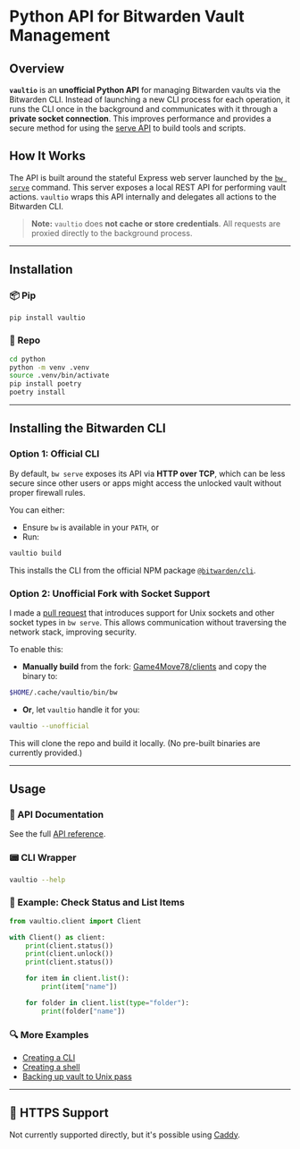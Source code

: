 # Python API for Bitwarden Vault Management

## Overview

**`vaultio`** is an **unofficial Python API** for managing Bitwarden vaults via the Bitwarden CLI. Instead of launching a new CLI process for each operation, it runs the CLI once in the background and communicates with it through a **private socket connection**. This improves performance and provides a secure method for using the [serve API](https://bitwarden.com/help/vault-management-api/) to build tools and scripts.

## How It Works

The API is built around the stateful Express web server launched by the [`bw serve`](https://bitwarden.com/help/cli/#serve) command. This server exposes a local REST API for performing vault actions. `vaultio` wraps this API internally and delegates all actions to the Bitwarden CLI.

> **Note:** `vaultio` does **not cache or store credentials**. All requests are proxied directly to the background process.

---

## Installation

### 📦 Pip

```sh
pip install vaultio
```

### 🔧 Repo

```sh
cd python
python -m venv .venv
source .venv/bin/activate
pip install poetry
poetry install
```

---

## Installing the Bitwarden CLI

### Option 1: Official CLI

By default, `bw serve` exposes its API via **HTTP over TCP**, which can be less secure since other users or apps might access the unlocked vault without proper firewall rules.

You can either:
- Ensure `bw` is available in your `PATH`, or
- Run:

```sh
vaultio build
```

This installs the CLI from the official NPM package [`@bitwarden/cli`](https://www.npmjs.com/package/@bitwarden/cli).

### Option 2: Unofficial Fork with Socket Support

I made a [pull request](https://github.com/bitwarden/clients/pull/14262) that introduces support for Unix sockets and other socket types in `bw serve`. This allows communication without traversing the network stack, improving security.

To enable this:
- **Manually build** from the fork: [Game4Move78/clients](https://github.com/Game4Move78/clients/tree/feat/unix-socket-support) and copy the binary to:

```sh
$HOME/.cache/vaultio/bin/bw
```

- **Or**, let `vaultio` handle it for you:

```sh
vaultio --unofficial
```

This will clone the repo and build it locally. (No pre-built binaries are currently provided.)

---

## Usage

### 📘 API Documentation

See the full [API reference](https://github.com/Game4Move78/vaultio/blob/master/API.md).

### 📟 CLI Wrapper

```sh
vaultio --help
```

### 🧪 Example: Check Status and List Items

```python
from vaultio.client import Client

with Client() as client:
    print(client.status())
    print(client.unlock())
    print(client.status())

    for item in client.list():
        print(item["name"])

    for folder in client.list(type="folder"):
        print(folder["name"])
```

### 🔍 More Examples

- [Creating a CLI](https://github.com/Game4Move78/vaultio/blob/master/python/src/vaultio/cli.py)
- [Creating a shell](https://github.com/Game4Move78/vaultio/blob/master/python/src/vaultio/examples/shell.py)
- [Backing up vault to Unix pass](https://github.com/Game4Move78/vaultio/blob/master/python/src/vaultio/examples/backup.py)

---

## 🔐 HTTPS Support

Not currently supported directly, but it's possible using [Caddy](https://github.com/Game4Move78/bw-serve-encrypted).
